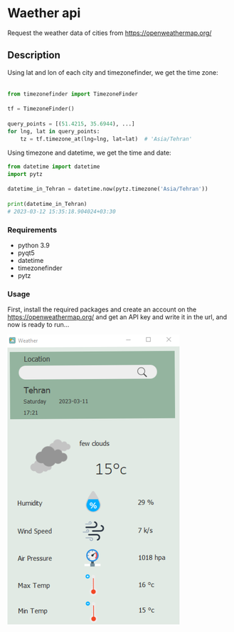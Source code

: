 # Waether api
Request the weather data of cities from https://openweathermap.org/

## Description
Using lat and lon of each city and timezonefinder, we get the time zone:

``` python

from timezonefinder import TimezoneFinder

tf = TimezoneFinder()  

query_points = [(51.4215, 35.6944), ...]
for lng, lat in query_points:
    tz = tf.timezone_at(lng=lng, lat=lat)  # 'Asia/Tehran'

```

Using timezone and datetime, we get the time and date:

``` python
from datetime import datetime
import pytz

datetime_in_Tehran = datetime.now(pytz.timezone('Asia/Tehran'))

print(datetime_in_Tehran)
# 2023-03-12 15:35:18.904024+03:30
```

### Requirements
+ python 3.9
+ pyqt5
+ datetime
+ timezonefinder
+ pytz

### Usage
First, install the required packages and create an account on the https://openweathermap.org/ and get an API key and write it in the url, and now is ready to run...

![My Image](screenshot.png)